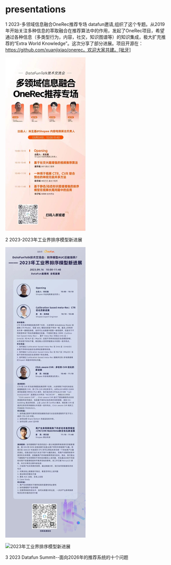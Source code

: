 # presentations

1 2023-多领域信息融合OneRec推荐专场
datafun邀请,组织了这个专题。从2019年开始关注多种信息的萃取融合在推荐算法中的作用，发起了OneRec项目，希望通过各种信息（多类型行为，内容，社交，知识图谱等）的知识集成，极大扩充推荐的“Extra World Knowledge”。这次分享了部分进展。项目开源在：https://github.com/xuanjixiao/onerec。欢迎大家共建。[呲牙]

 <img src="https://github.com/xuanjixiao/presentations/blob/main/%E5%A4%9A%E9%A2%86%E5%9F%9F%E4%BF%A1%E6%81%AF%E8%9E%8D%E5%90%88OneRec%E6%8E%A8%E8%8D%90%E4%B8%93%E5%9C%BA.jpg" width='50%' height='25%' />


2 2023-2023年工业界排序模型新进展

 <img src="https://github.com/xuanjixiao/presentations/blob/main/2023%E5%B9%B4%E5%B7%A5%E4%B8%9A%E7%95%8C%E6%8E%92%E5%BA%8F%E6%A8%A1%E5%9E%8B%E6%96%B0%E8%BF%9B%E5%B1%95.jpg" width='50%' height='25%' />
 
![2023年工业界排序模型新进展](https://github.com/xuanjixiao/presentations/assets/15994016/0c1b1b5e-04e8-452a-bc23-8d0ecf7d099d)

3 2023 Datafun Summit--面向2026年的推荐系统的十个问题
